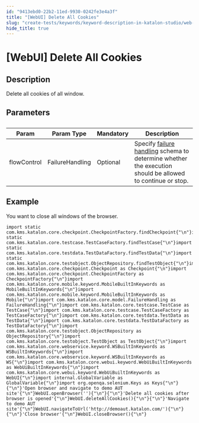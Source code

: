 ```yaml
---
id: "9413ebd0-22b2-11ed-9930-0242fe3e4a3f"
title: "[WebUI] Delete All Cookies"
slug: "create-tests/keywords/keyword-description-in-katalon-studio/web-ui-keywords/webui-delete-all-cookies"
hide_title: true
---
```


# <a id="id_0" class="anchor_top_offset"/><a id="ariaid-title1" class="anchor_top_offset"/>[WebUI] Delete All Cookies


## <a id="id_0__id_1" class="anchor_top_offset"/>Description

              
<p xmlns="http://www.w3.org/1999/xhtml" className="p">Delete all cookies of all window.</p> 
      

## <a id="id_0__id_2" class="anchor_top_offset"/>Parameters

              
<table xmlns="http://www.w3.org/1999/xhtml" className="table anchor_top_offset" id="id_0__f283d978-34ac-441c-8dff-ad896234729a"><caption /><thead className="thead"><tr className><th className="entry anchor_top_offset" id="id_0__f283d978-34ac-441c-8dff-ad896234729a__entry__1">Param</th><th className="entry anchor_top_offset" id="id_0__f283d978-34ac-441c-8dff-ad896234729a__entry__2">Param Type</th><th className="entry anchor_top_offset" id="id_0__f283d978-34ac-441c-8dff-ad896234729a__entry__3">Mandatory</th><th className="entry anchor_top_offset" id="id_0__f283d978-34ac-441c-8dff-ad896234729a__entry__4">Description</th></tr></thead><tbody className="tbody"><tr className><td className="entry" headers="id_0__f283d978-34ac-441c-8dff-ad896234729a__entry__1 id_0__f283d978-34ac-441c-8dff-ad896234729a__entry__2 id_0__f283d978-34ac-441c-8dff-ad896234729a__entry__3 id_0__f283d978-34ac-441c-8dff-ad896234729a__entry__4 ">flowControl</td><td className="entry" headers="id_0__f283d978-34ac-441c-8dff-ad896234729a__entry__1 id_0__f283d978-34ac-441c-8dff-ad896234729a__entry__2 id_0__f283d978-34ac-441c-8dff-ad896234729a__entry__3 id_0__f283d978-34ac-441c-8dff-ad896234729a__entry__4 ">FailureHandling</td><td className="entry" headers="id_0__f283d978-34ac-441c-8dff-ad896234729a__entry__1 id_0__f283d978-34ac-441c-8dff-ad896234729a__entry__2 id_0__f283d978-34ac-441c-8dff-ad896234729a__entry__3 id_0__f283d978-34ac-441c-8dff-ad896234729a__entry__4 ">Optional</td><td className="entry" headers="id_0__f283d978-34ac-441c-8dff-ad896234729a__entry__1 id_0__f283d978-34ac-441c-8dff-ad896234729a__entry__2 id_0__f283d978-34ac-441c-8dff-ad896234729a__entry__3 id_0__f283d978-34ac-441c-8dff-ad896234729a__entry__4 ">Specify <a className="xref" href="/docs/maintain/configure-failure-handling-settings-in-katalon-studio">failure handling</a> schema to         determine whether the execution should be allowed to continue or         stop.</td></tr></tbody></table> 
      

## <a id="id_0__id_3" class="anchor_top_offset"/>Example

              
<p xmlns="http://www.w3.org/1999/xhtml" className="p">You want to close all windows of the browser.</p> 
              
<pre xmlns="http://www.w3.org/1999/xhtml" className="pre codeblock"><code>import static com.kms.katalon.core.checkpoint.CheckpointFactory.findCheckpoint{"\n"}import static com.kms.katalon.core.testcase.TestCaseFactory.findTestCase{"\n"}import static com.kms.katalon.core.testdata.TestDataFactory.findTestData{"\n"}import static com.kms.katalon.core.testobject.ObjectRepository.findTestObject{"\n"}import com.kms.katalon.core.checkpoint.Checkpoint as Checkpoint{"\n"}import com.kms.katalon.core.checkpoint.CheckpointFactory as CheckpointFactory{"\n"}import com.kms.katalon.core.mobile.keyword.MobileBuiltInKeywords as MobileBuiltInKeywords{"\n"}import com.kms.katalon.core.mobile.keyword.MobileBuiltInKeywords as Mobile{"\n"}import com.kms.katalon.core.model.FailureHandling as FailureHandling{"\n"}import com.kms.katalon.core.testcase.TestCase as TestCase{"\n"}import com.kms.katalon.core.testcase.TestCaseFactory as TestCaseFactory{"\n"}import com.kms.katalon.core.testdata.TestData as TestData{"\n"}import com.kms.katalon.core.testdata.TestDataFactory as TestDataFactory{"\n"}import com.kms.katalon.core.testobject.ObjectRepository as ObjectRepository{"\n"}import com.kms.katalon.core.testobject.TestObject as TestObject{"\n"}import com.kms.katalon.core.webservice.keyword.WSBuiltInKeywords as WSBuiltInKeywords{"\n"}import com.kms.katalon.core.webservice.keyword.WSBuiltInKeywords as WS{"\n"}import com.kms.katalon.core.webui.keyword.WebUiBuiltInKeywords as WebUiBuiltInKeywords{"\n"}import com.kms.katalon.core.webui.keyword.WebUiBuiltInKeywords as WebUI{"\n"}import internal.GlobalVariable as GlobalVariable{"\n"}import org.openqa.selenium.Keys as Keys{"\n"}{"\n"}'Open browser and navigate to demo AUT site'{"\n"}WebUI.openBrowser(''){"\n"}{"\n"}'Delete all cookies after browser is opened'{"\n"}WebUI.deleteAllCookies(){"\n"}{"\n"}'Navigate to demo AUT site'{"\n"}WebUI.navigateToUrl('http://demoaut.katalon.com/'){"\n"}{"\n"}'Close browser'{"\n"}WebUI.closeBrowser(){"\n"}</code></pre> 
            

